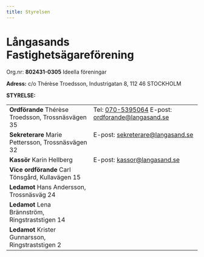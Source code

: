 ```yaml
---
title: Styrelsen
---
```

<h1>Långasands Fastighetsägareförening</h1>
Org.nr: <strong>802431-0305</strong> Ideella föreningar

<strong>Adress:</strong>
c/o Thérèse Troedsson, Industrigatan 8, 112 46 STOCKHOLM

<strong>STYRELSE:</strong>
<table>
<tbody>
<tr>
    <td valign="top"><strong>Ordförande</strong>
    Thérèse Troedsson, Trossnäsvägen 35</td>
    <td valign="top">Tel: <a href="tel:0705395064">070-5395064</a>
    E-post: <a href="mailto:ordforande@langasand.se">ordforande@langasand.se</a></td>
</tr>
<tr>
    <td valign="top"><strong>Sekreterare</strong>
    Marie Pettersson, Trossnäsvägen 32</td>
    <td valign="top">E-post: <a href="mailto:sekreterare@langasand.se">sekreterare@langasand.se</a></td>
</tr>
<tr>
    <td valign="top"><strong>Kassör</strong>
    Karin Hellberg
    </td>
    <td valign="top">E-post: <a href="mailto:kassor@langasand.se">kassor@langasand.se</a></td>
</tr>
<tr>
    <td valign="top"><strong>Vice ordförande</strong>
    Carl Tönsgård, Kullavägen 15</td>
</tr>
<tr>
    <td valign="top"><strong>Ledamot</strong>
    Hans Andersson, Trossnäsväg 24</td>
</tr>
<tr>
    <td valign="top"><strong>Ledamot</strong>
    Lena Brännström, Ringstraststigen 14</td>
</tr>
<tr>
    <td valign="top"><strong>Ledamot</strong>
    Krister Gunnarsson, Ringstraststigen 2</td>
</tr>
</tbody>
</table>
